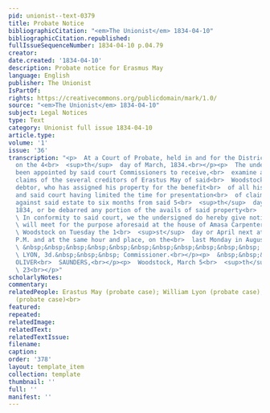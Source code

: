 ```yaml
---
pid: unionist--text-0379
title: Probate Notice
bibliographicCitation: "<em>The Unionist</em> 1834-04-10"
bibliographicCitation.republished: 
fullIssueSequenceNumber: 1834-04-10 p.04.79
creator: 
date.created: '1834-04-10'
description: Probate notice for Erasmus May
language: English
publisher: The Unionist
IsPartOf: 
rights: https://creativecommons.org/publicdomain/mark/1.0/
source: "<em>The Unionist</em> 1834-04-10"
subject: Legal Notices
type: Text
category: Unionist full issue 1834-04-10
article.type: 
volume: '1'
issue: '36'
transcription: "<p>  At a Court of Probate, held in and for the District of Woodstock,
  on the 4<br>  <sup>th</sup>  day of March, 1834.<br></p><p>  The undersigned having
  been appointed by said court Commissioners to receive,<br>  examine and allow the
  claims of the several creditors of Erastus May of said<br>  Woodstock, an insolvent
  debtor, who has assigned his property for the benefit<br>  of all his creditors,
  and said court having limited the time for presentation<br>  of claims to said Commissioners
  against said estate to six months from said 5<br>  <sup>th</sup>  day of March,
  1834, or be debarred any portion of the avails of said property<br>  so assigned.<br></p><p>
  \ In conformity to said court, we the undersigned do hereby give notice that we<br>
  \ will meet for the purpose aforesaid at the house of Amasa Carpenter, in said<br>
  \ Woodstock on Tuesday the 1<br>  <sup>st</sup>  day or April next at one o’clock
  P.M. and at the same hour and place, on the<br>  last Monday in August next.<br></p><p>
  \ &nbsp;&nbsp;&nbsp;&nbsp;&nbsp;&nbsp;&nbsp;&nbsp;&nbsp;&nbsp;&nbsp; WILLIAM<br>
  \ LYON, 3d.&nbsp;&nbsp;&nbsp; Commissioner.<br></p><p>  &nbsp;&nbsp;&nbsp;&nbsp;&nbsp;&nbsp;&nbsp;&nbsp;&nbsp;&nbsp;&nbsp;
  OLIVER<br>  SAUNDERS,<br></p><p>  Woodstock, March 5<br>  <sup>th</sup>  ,<br>  1834.&nbsp;&nbsp;&nbsp;&nbsp;&nbsp;&nbsp;&nbsp;&nbsp;&nbsp;&nbsp;&nbsp;&nbsp;&nbsp;&nbsp;&nbsp;&nbsp;&nbsp;&nbsp;&nbsp;&nbsp;&nbsp;&nbsp;&nbsp;&nbsp;&nbsp;&nbsp;&nbsp;&nbsp;&nbsp;&nbsp;&nbsp;&nbsp;&nbsp;&nbsp;&nbsp;&nbsp;&nbsp;&nbsp;&nbsp;&nbsp;&nbsp;&nbsp;&nbsp;&nbsp;&nbsp;&nbsp;&nbsp;&nbsp;&nbsp;&nbsp;&nbsp;&nbsp;&nbsp;&nbsp;&nbsp;&nbsp;&nbsp;&nbsp;&nbsp;&nbsp;<br>
  \ 23<br></p>"
scholarlyNotes: 
commentary: 
relatedPeople: Erastus May (probate case); William Lyon (probate case); Oliver Saunders
  (probate case)<br>
featured: 
repeated: 
relatedImage: 
relatedText: 
relatedTextIssue: 
filename: 
caption: 
order: '378'
layout: template_item
collection: template
thumbnail: ''
full: ''
manifest: ''
---
```

